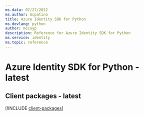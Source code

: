 ```yaml
---
ms.data: 07/27/2022
ms.author: mcpatino
title: Azure Identity SDK for Python
ms.devlang: python
author: mccoyp
description: Reference for Azure Identity SDK for Python
ms.service: identity
ms.topic: reference
---
```

# Azure Identity SDK for Python - latest

## Client packages - latest
[!INCLUDE [client-packages](identity-client-index.md)]